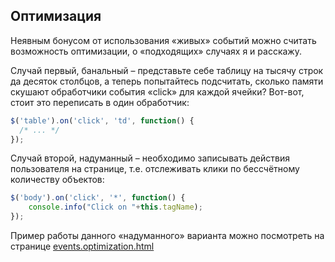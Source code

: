 ## Оптимизация

Неявным бонусом от использования «живых» событий можно считать возможность оптимизации, о «подходящих» случаях я и расскажу.

Случай первый, банальный – представьте себе таблицу на тысячу строк да десяток столбцов, а теперь попытайтесь подсчитать, сколько памяти скушают обработчики события «click» для каждой ячейки? Вот-вот, стоит это переписать в один обработчик:

```javascript
$('table').on('click', 'td', function() { 
  /* ... */
});
```


Случай второй, надуманный – необходимо записывать действия пользователя на странице, т.е. отслеживать клики по бессчётному количеству объектов:

```javascript
$('body').on('click', '*', function() {
    console.info("Click on "+this.tagName);
});
```

Пример работы данного «надуманного» варианта можно посмотреть на странице [events.optimization.html](http://anton.shevchuk.name/book/code/events.optimization.html)
